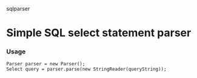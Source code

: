 sqlparser
# Simple SQL select statement parser
### Usage
```
Parser parser = new Parser();
Select query = parser.parse(new StringReader(queryString));
```
